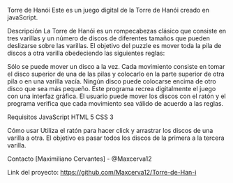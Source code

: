 Torre de Hanói
Este es un juego digital de la Torre de Hanói creado en javaScript.

Descripción
La Torre de Hanói es un rompecabezas clásico que consiste en tres varillas y un número de discos de diferentes tamaños que pueden deslizarse sobre las varillas. El objetivo del puzzle es mover toda la pila de discos a otra varilla obedeciendo las siguientes reglas:

Sólo se puede mover un disco a la vez.
Cada movimiento consiste en tomar el disco superior de una de las pilas y colocarlo en la parte superior de otra pila o en una varilla vacía.
Ningún disco puede colocarse encima de otro disco que sea más pequeño.
Este programa recrea digitalmente el juego con una interfaz gráfica. El usuario puede mover los discos con el ratón y el programa verifica que cada movimiento sea válido de acuerdo a las reglas.

Requisitos
JavaScript
HTML 5
CSS 3

Cómo usar
Utiliza el ratón para hacer click y arrastrar los discos de una varilla a otra. El objetivo es pasar todos los discos de la primera a la tercera varilla.

Contacto
[Maximiliano Cervantes] - @Maxcerva12

Link del proyecto: https://github.com/Maxcerva12/Torre-de-Han-i
